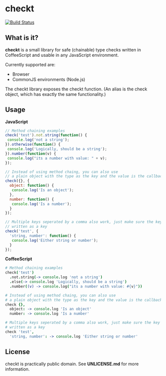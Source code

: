 checkt
======

[![Build Status](https://travis-ci.org/Stoney-FD/checkt.png?branch=master)](https://travis-ci.org/Stoney-FD/checkt)

What is it?
-----------

__checkt__ is a small library for safe (chainable) type checks written in
CoffeeScript and usable in any JavaScript environment.

Currently supported are:

* Browser
* CommonJS environments (Node.js)

The checkt library exposes the checkt function. (An alias is the check object,
which has exactly the same functionality.)

Usage
-----

__JavaScript__

```javascript
// Method chaining examples
check('test').not.string(function() {
 console.log('not a string');
}).otherwise(function() {
 console.log('Logically, should be a string');
}).number(function(v) {
 console.log("its a number with value: " + v);
});

// Instead of using method chaing, you can also use
// a plain object with the type as the key and the value is the callback function
check({}, {
  object: function() {
   console.log('Is an object');
  },
  number: function() {
   console.log('Is a number');
  }
});

// Multiple keys seperated by a comma also work, just make sure the key is
// written as a key
check('test', {
  'string, number': function() {
   console.log('Either string or number');
  }
});
```

__CoffeeScript__

```coffeescript
# Method chaining examples
check('test')
  .not.string(-> console.log 'not a string')
  .else(-> console.log 'Logically, should be a string')
  .number((v) -> console.log("its a number with value: #{v}"))

# Instead of using method chaing, you can also use
# a plain object with the type as the key and the value is the callback function
check {},
  object: -> console.log 'Is an object'
  number: -> console.log 'Is a number'

# Multiple keys seperated by a comma also work, just make sure the key is
# written as a key
check 'test',
  'string, number': -> console.log 'Either string or number'
```


License
-------

checkt is practically public domain. See __UNLICENSE.md__ for more information.